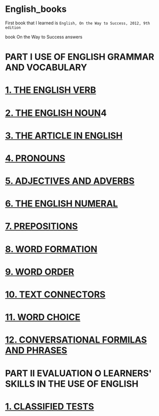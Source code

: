 # English_books
First book that I learned is `English, On the Way to Success, 2012, 9th edition`

book On the Way to Success answers

# PART I USE OF ENGLISH GRAMMAR AND VOCABULARY
# [1. THE ENGLISH VERB](On_the_Way_to_Success/1./1.README.md)
# [2. THE ENGLISH NOUN](On_the_Way_to_Success/2./2.README.md)4
# [3. THE ARTICLE IN ENGLISH](On_the_Way_to_Success/3./3.README.md)
# [4. PRONOUNS](On_the_Way_to_Success/4./4.README.md)
# [5. ADJECTIVES AND ADVERBS](On_the_Way_to_Success/5./5.README.md)
# [6. THE ENGLISH NUMERAL](On_the_Way_to_Success/6./6.README.md)
# [7. PREPOSITIONS](On_the_Way_to_Success/7./7.README.md)
# [8. WORD FORMATION](On_the_Way_to_Success/8./8.README.md)
# [9. WORD ORDER](On_the_Way_to_Success/9./9.README.md)
# [10. TEXT CONNECTORS](On_the_Way_to_Success/10./10.README.md)
# [11. WORD CHOICE](On_the_Way_to_Success/11./11.README.md)
# [12. CONVERSATIONAL FORMILAS AND PHRASES](On_the_Way_to_Success/12./12.README.md)
# PART II EVALUATION O LEARNERS' SKILLS IN THE USE OF ENGLISH
# [1. CLASSIFIED TESTS](On_the_Way_to_Success/./.README.md)

